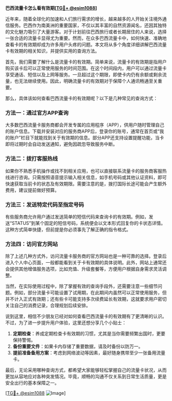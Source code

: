 **巴西流量卡怎么看有效期[[TG💪+ @esim1088](https://t.me/s/esim1088)]**

近年来，随着全球化的加速和人们旅行需求的增长，越来越多的人开始关注境外通信服务。巴西作为南美洲的重要国家，不仅以其丰富的自然资源闻名，还因其独特的文化魅力吸引了大量游客。对于计划前往巴西旅行或者长期居住的人来说，选择一张合适的流量卡显得尤为重要。然而，在众多巴西流量卡中，如何快速、准确地查看卡的有效期却成为许多用户头疼的问题。本文将从多个角度详细讲解巴西流量卡有效期的相关知识，并提供实用的查询方法。

首先，我们需要了解什么是流量卡的有效期。简单来说，流量卡的有效期是指用户购买该卡后可以正常使用服务的时间范围。在这个时间段内，用户可以通过流量卡享受通话、短信以及上网等服务。一旦超过这个期限，即使卡内仍有余额或剩余流量，也无法继续使用。因此，明确流量卡的有效期对于保障个人通讯畅通至关重要。

那么，具体该如何查看巴西流量卡的有效期呢？以下是几种常见的查询方式：

### 方法一：通过官方APP查询

大多数巴西流量卡服务商都会开发专属的应用程序（APP），供用户随时管理自己的账户信息。下载并安装对应的服务商APP后，登录你的账号，通常在首页或“我的账户”栏目下就能找到关于有效期的信息。部分APP还支持设置提醒功能，当卡即将过期时会自动发送通知，避免因疏忽导致服务中断。

### 方法二：拨打客服热线

如果你不熟悉手机操作或找不到相关应用，也可以直接联系流量卡的服务商客服热线进行咨询。只需按照语音提示输入相关信息，如手机号码或其他认证资料，即可快速获取当前卡的状态及有效期限。需要注意的是，拨打国际长途可能会产生额外费用，建议提前做好预算。

### 方法三：发送特定代码至指定号码

有些服务商允许用户通过发送简单的短信代码来查询卡的有效期。例如，发送“STATUS”到某个固定的短信号码，系统便会以文本形式回复你的卡状态详情。这种方式简单快捷，但前提是你必须事先了解正确的指令格式。

### 方法四：访问官方网站

除了上述几种方式外，访问流量卡服务商的官方网站也是一种可靠的选择。登录后进入个人中心页面，一般都能看到关于卡有效期的具体说明。此外，网站上通常还会提供其他增值服务选项，比如充值、升级套餐等，方便用户根据自身需求灵活调整。

当然，在实际使用过程中，除了掌握有效的查询手段外，还需要注意一些细节问题。例如，部分流量卡可能设置了试用期，在此期间内虽然可以正常使用服务，但并不计入正式有效期；还有些卡可能支持多次续费延长有效期，这就要求用户密切关注自己的消费记录，合理规划后续安排。

说到这里，相信不少朋友已经对如何查看巴西流量卡的有效期有了更清晰的认识。不过，为了进一步提升用户体验，这里还想分享几个小贴士：

1. **定期检查**：养成定期检查卡有效期的习惯，尤其是当你需要频繁出国时，更要保持警惕。
2. **备份重要文件**：如果卡内存储了重要数据，请及时备份以防万一。
3. **提前准备备用方案**：考虑到网络波动等因素，最好随身携带至少一张备用流量卡。

最后，无论采用哪种查询方式，都希望大家能够轻松掌握自己的流量卡状况，从而更加从容地应对各种突发情况。毕竟，顺畅的沟通不仅关系到日常生活质量，更是安全出行的基本保障之一。

[[TG💪+ @esim1088](https://t.me/s/esim1088) ![Image](https://i.postimg.cc/4NQfJmqS/Snipaste-2025-05-13-00-14-12.png)]